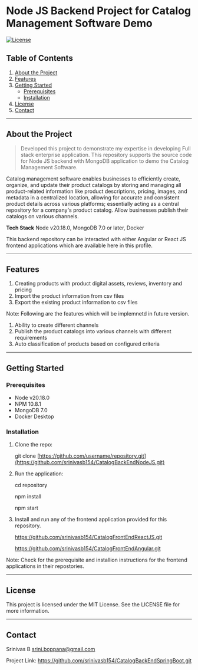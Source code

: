 # **Node JS Backend Project for Catalog Management Software Demo**

[![License](https://img.shields.io/badge/license-MIT-blue.svg)](LICENSE)

## **Table of Contents**

1. [About the Project](#about-the-project)
2. [Features](#features)
3. [Getting Started](#getting-started)
   - [Prerequisites](#prerequisites)
   - [Installation](#installation)
4. [License](#license)
5. [Contact](#contact)

---

## **About the Project**

> Developed this project to demonstrate my expertise in developing Full stack enterprise application.
> This repository supports the source code for Node JS backend with MongoDB application to demo the Catalog Management Software.

Catalog management software enables businesses to efficiently create, organize, and update their product catalogs by storing and managing all product-related information like product descriptions, pricing, images, and metadata in a centralized location, allowing for accurate and consistent product details across various platforms; essentially acting as a central repository for a company's product catalog. Allow businesses publish their catalogs on various channels.

**Tech Stack**
Node v20.18.0, MongoDB 7.0 or later, Docker

This backend repository can be interacted with either Angular or React JS frontend applications which are available here in this profile.

---

## **Features**
1. Creating products with product digital assets, reviews, inventory and pricing
2. Import the product information from csv files
3. Export the existing product information to csv files

Note: Following are the features which will be implemnetd in future version.
1. Ability to create different channels
2. Publish the product catalogs into various channels with different requirements
3. Auto classification of products based on configured criteria

---

## **Getting Started**

### **Prerequisites**
- Node v20.18.0
- NPM 10.8.1
- MongoDB 7.0
- Docker Desktop

### **Installation**

1. Clone the repo:
   
   git clone [https://github.com/username/repository.git](https://github.com/srinivasb154/CatalogBackEndNodeJS.git)

2. Run the application:

   cd repository

   npm install

   npm start

3. Install and run any of the frontend application provided for this repository.

   https://github.com/srinivasb154/CatalogFrontEndReactJS.git

   https://github.com/srinivasb154/CatalogFrontEndAngular.git

Note: Check for the prerequisite and installion instructions for the frontend applications in their repostories.

---

## **License**

This project is licensed under the MIT License. See the LICENSE file for more information.

---

## **Contact**

Srinivas B
srini.boppana@gmail.com

Project Link: https://github.com/srinivasb154/CatalogBackEndSpringBoot.git



